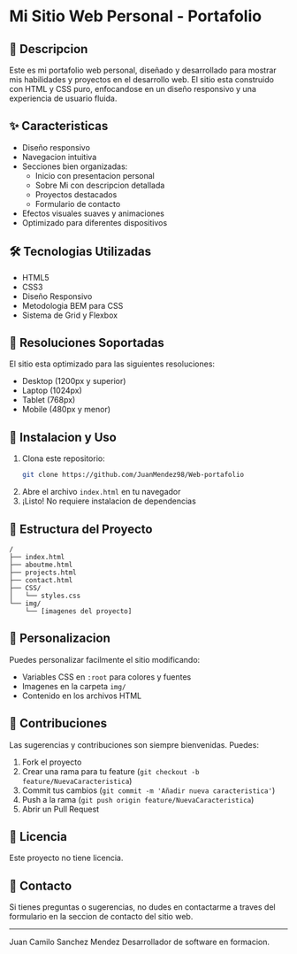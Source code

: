 # Mi Sitio Web Personal - Portafolio

## 📝 Descripcion
Este es mi portafolio web personal, diseñado y desarrollado para mostrar mis habilidades y proyectos en el desarrollo web. El sitio esta construido con HTML y CSS puro, enfocandose en un diseño responsivo y una experiencia de usuario fluida.

## ✨ Caracteristicas
- Diseño responsivo
- Navegacion intuitiva
- Secciones bien organizadas:
  - Inicio con presentacion personal
  - Sobre Mi con descripcion detallada
  - Proyectos destacados
  - Formulario de contacto
- Efectos visuales suaves y animaciones
- Optimizado para diferentes dispositivos

## 🛠️ Tecnologias Utilizadas
- HTML5
- CSS3
- Diseño Responsivo
- Metodologia BEM para CSS
- Sistema de Grid y Flexbox

## 📱 Resoluciones Soportadas
El sitio esta optimizado para las siguientes resoluciones:
- Desktop (1200px y superior)
- Laptop (1024px)
- Tablet (768px)
- Mobile (480px y menor)

## 🚀 Instalacion y Uso
1. Clona este repositorio:
   ```bash
   git clone https://github.com/JuanMendez98/Web-portafolio
   ```
2. Abre el archivo `index.html` en tu navegador
3. ¡Listo! No requiere instalacion de dependencias

## 📂 Estructura del Proyecto
```
/
├── index.html
├── aboutme.html
├── projects.html
├── contact.html
├── CSS/
│   └── styles.css
└── img/
    └── [imagenes del proyecto]
```

## 🎨 Personalizacion
Puedes personalizar facilmente el sitio modificando:
- Variables CSS en `:root` para colores y fuentes
- Imagenes en la carpeta `img/`
- Contenido en los archivos HTML

## 🤝 Contribuciones
Las sugerencias y contribuciones son siempre bienvenidas. Puedes:
1. Fork el proyecto
2. Crear una rama para tu feature (`git checkout -b feature/NuevaCaracteristica`)
3. Commit tus cambios (`git commit -m 'Añadir nueva caracteristica'`)
4. Push a la rama (`git push origin feature/NuevaCaracteristica`)
5. Abrir un Pull Request

## 📄 Licencia
Este proyecto no tiene licencia.

## 📧 Contacto
Si tienes preguntas o sugerencias, no dudes en contactarme a traves del formulario en la seccion de contacto del sitio web.

---
Juan Camilo Sanchez Mendez
Desarrollador de software en formacion.